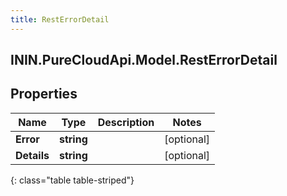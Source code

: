 ```yaml
---
title: RestErrorDetail
---
```

## ININ.PureCloudApi.Model.RestErrorDetail

## Properties

|Name | Type | Description | Notes|
|------------ | ------------- | ------------- | -------------|
| **Error** | **string** |  | [optional] |
| **Details** | **string** |  | [optional] |
{: class="table table-striped"}



